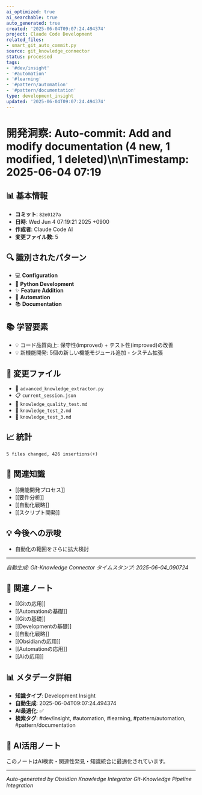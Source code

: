 ```yaml
---
ai_optimized: true
ai_searchable: true
auto_generated: true
created: '2025-06-04T09:07:24.494374'
project: Claude Code Development
related_files:
- smart_git_auto_commit.py
source: git_knowledge_connector
status: processed
tags:
- '#dev/insight'
- '#automation'
- '#learning'
- '#pattern/automation'
- '#pattern/documentation'
type: development_insight
updated: '2025-06-04T09:07:24.494374'
---
```


# 開発洞察: Auto-commit: Add and modify documentation (4 new, 1 modified, 1 deleted)\n\nTimestamp: 2025-06-04 07:19

## 📊 基本情報
- **コミット**: `82e0127a`
- **日時**: Wed Jun 4 07:19:21 2025 +0900
- **作成者**: Claude Code AI
- **変更ファイル数**: 5

## 🔍 識別されたパターン
- 💻 **Configuration**
- 🐍 **Python Development**
- ✨ **Feature Addition**
- 🤖 **Automation**
- 📚 **Documentation**

## 📚 学習要素
- 💡 コード品質向上: 保守性(improved) + テスト性(improved)の改善
- 💡 新機能開発: 5個の新しい機能モジュール追加 - システム拡張

## 📁 変更ファイル
- 🐍 `advanced_knowledge_extractor.py`
- 📋 `current_session.json`
- 📝 `knowledge_quality_test.md`
- 📝 `knowledge_test_2.md`
- 📝 `knowledge_test_3.md`

## 📈 統計
```
5 files changed, 426 insertions(+)
```

## 🔗 関連知識
- [[機能開発プロセス]]
- [[要件分析]]
- [[自動化戦略]]
- [[スクリプト開発]]

## 💡 今後への示唆
- 自動化の範囲をさらに拡大検討

---
*自動生成: Git-Knowledge Connector*
*タイムスタンプ: 2025-06-04_090724*


## 🔗 関連ノート
- [[Gitの応用]]
- [[Automationの基礎]]
- [[Gitの基礎]]
- [[Developmentの基礎]]
- [[自動化戦略]]
- [[Obsidianの応用]]
- [[Automationの応用]]
- [[Aiの応用]]

## 📊 メタデータ詳細
- **知識タイプ**: Development Insight
- **自動生成**: 2025-06-04T09:07:24.494374
- **AI最適化**: ✅
- **検索タグ**: #dev/insight, #automation, #learning, #pattern/automation, #pattern/documentation

## 🧠 AI活用ノート
このノートはAI検索・関連性発見・知識統合に最適化されています。

---
*Auto-generated by Obsidian Knowledge Integrator*
*Git-Knowledge Pipeline Integration*
